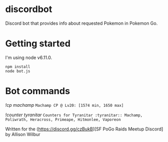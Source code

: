 # discordbot
Discord bot that provides info about requested Pokemon in Pokemon Go.

# Getting started

I'm using node v6.11.0.
```
npm install
node bot.js
```

# Bot commands

*!cp machamp*
`Machamp CP @ Lv20: [1574 min, 1650 max]`

*!counter tyranitar*
`Counters for Tyranitar :tyranitar:: Machamp, Poliwrath, Heracross, Primeape, Hitmonlee, Vaporeon`


Written for the (https://discord.gg/czBukB)[SF PoGo Raids Meetup Discord] by Allison Wilbur